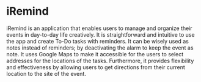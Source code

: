 # iRemind
iRemind is an application that enables users to manage and organize their events in day-to-day life creatively.
It is straightforward and intuitive to use the app and create To-Do tasks with reminders. 
It can be wisely used as notes instead of reminders; by deactivating the alarm to keep the event as note.
It uses Google Maps to make it accessible for the users to select addresses for the locations of the tasks. 
Furthermore, it provides flexibility and effectiveness by allowing users to get directions from their current
location to the site of the event.

